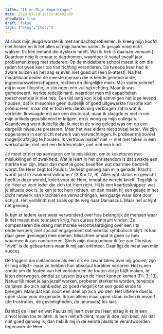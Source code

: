 ```yaml
---
title: "Ik en Mijn Beperkingen"
date: 2020-07-18T15:51:46+02:00
showDate: true
draft: false
tags: ["blog","story"]
---
```


Al sinds mijn jeugd worstel ik met aandachtsproblemen. Ik kreeg mijn hoofd niet helder en ik liet alles uit mijn handen vallen. Ik geraak nooit echt wakker.  (Ik ken iemand die dyslexie heeft. Wat ik heb is daaraan verwant.) Daardoor neig ik ernaar te dagdromen, waardoor ik vanaf twaalf jaar problemen kreeg met studeren. Op de middelbare school moest ik om die reden tot twee keer toe van richting veranderen. De tweede keer had ik zware buizen en het zag er even niet goed uit (een B-attest). Na het middelbaar deden de meeste mensen die ik kende geneeskunde, ingenieurswetenschappen, rechten en dergelijke meer. Mijn vader schreef mij in voor filosofie, in zijn ogen een vuilbakrichting. Maar ik was gemotiveerd, werkte redelijk hard, waardoor men mij capaciteiten toeschreef die ik niet heb. Een tijd lang kon ik bij sommigen het idee levend houden, dat ik misschien geen duidelijk of goed uitgewerkte filosofie kon produceren, maar dat er toch iets diepzinnig verborgen zat in wat ik vertelde. Ik waagde mij aan een doctoraat, maar ik slaagde er niet in om mijn artikels gepubliceerd te krijgen, en ik woog op mijn collega's. Gaandeweg werd duidelijk dat ik niet in de wieg gelegd was om op een dergelijk niveau te presteren. Maar het was elders niet zoveel beter. We zijn opgenomen in een dicht netwerk van verwachtingen. Ik probeer mij zoveel mogelijk afzijdig te houden. Ik vertrouw mezelf niet -- niet met taken in een werksituatie, niet met een liefdesrelatie, niet met een kind. 

Je moet er niet op aansturen om te mislukken, om te koketteren met mislukkingen of zwakheid. Wat je leert in het christendom is dat zwakte een sterkte kan zijn. Maar dan moet je goed beseffen wat daarmee bedoeld wordt. De Heer zegt tot Paulus: ‘Je hebt genoeg aan mijn genade. Kracht wordt juist in zwakheid volkomen' (2 Kor 12, 9). Alles wat status en gewicht heeft in deze wereld, knielt voor de Heer, omdat de wereld knielt. Tegelijk is de Heer er voor ieder die zich tot Hem richt. Hij is een kaartjesknipper: wat je situatie ook is, je kan je tot hem richten, en dan maakt hij een gaatje in het dicht netwerk van krachten en verwachtingen, een gaatje waar licht door schijnt. Het verblindt niet zoals op de weg naar Damascus. Maar het schijnt net genoeg.

Ik ben er iedere keer weer verwonderd over hoe belangrijk de mensen waar ik het meest mee te maken krijg, hun cursus honorum vinden. Ze compenseren die drang met morele verontwaardiging over een rits onderwerpen, met sociaal engagement dat meestal symbolisch blijft. Ik kan daar geen genoegen mee nemen. Misschien omdat ik geen cv heb waarmee ik kan concurreren. Sinds mijn doop behoor ik toe aan Christus. 'Vivit!' is de gebeurtenis waar ik mij aan oriënteer. Daar ligt de maat van mijn succes.

De triggers die melancholie als een dik en zwaar laken over mij gooien, zijn er nog altijd – maar ze hebben hun absoluut karakter verloren. Het is een zonde om de fouten van het verleden en de fouten die je blijft maken, te laten doorwegen, omdat ze tussen jou en de Heer kunnen komen (Fil. 3, 13). Natuurlijk moet je aan jezelf werken, proberen sterker te worden, teneinde de taken die zich aanbieden zo goed mogelijk tot een goed einde te brengen. Maar dat kan nooit een doel op zich worden. Het ultieme doel is open staan voor de genade. Ik kan alleen maar open staan indien ik mezelf (de frustraties, de gevoeligheden, de neuroses) los laat. 

Dankzij de Heer en wat Paulus mij leert over de Heer, slaag ik er in een zinvol leven toe te laten. Ik ben niet efficiënt, maar ik doe mijn best. Als dat niet goed genoeg is, dan heb ik mij in de eerste plaats te verantwoorden tegenover de Heer. 